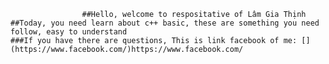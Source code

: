                    ##Hello, welcome to respositative of Lâm Gia Thịnh
    ##Today, you need learn about c++ basic, these are something you need follow, easy to understand 
    ###If you have there are questions, This is link facebook of me: [](https://www.facebook.com/)https://www.facebook.com/
